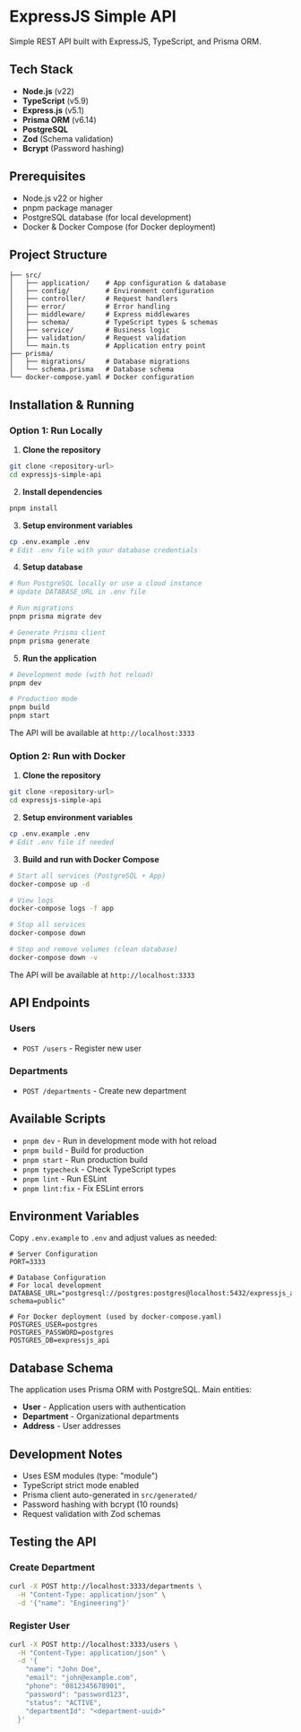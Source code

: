 # ExpressJS Simple API

Simple REST API built with ExpressJS, TypeScript, and Prisma ORM.

## Tech Stack

- **Node.js** (v22)
- **TypeScript** (v5.9)
- **Express.js** (v5.1)
- **Prisma ORM** (v6.14)
- **PostgreSQL**
- **Zod** (Schema validation)
- **Bcrypt** (Password hashing)

## Prerequisites

- Node.js v22 or higher
- pnpm package manager
- PostgreSQL database (for local development)
- Docker & Docker Compose (for Docker deployment)

## Project Structure

```
├── src/
│   ├── application/    # App configuration & database
│   ├── config/         # Environment configuration
│   ├── controller/     # Request handlers
│   ├── error/          # Error handling
│   ├── middleware/     # Express middlewares
│   ├── schema/         # TypeScript types & schemas
│   ├── service/        # Business logic
│   ├── validation/     # Request validation
│   └── main.ts         # Application entry point
├── prisma/
│   ├── migrations/     # Database migrations
│   └── schema.prisma   # Database schema
└── docker-compose.yaml # Docker configuration
```

## Installation & Running

### Option 1: Run Locally

1. **Clone the repository**

```bash
git clone <repository-url>
cd expressjs-simple-api
```

2. **Install dependencies**

```bash
pnpm install
```

3. **Setup environment variables**

```bash
cp .env.example .env
# Edit .env file with your database credentials
```

4. **Setup database**

```bash
# Run PostgreSQL locally or use a cloud instance
# Update DATABASE_URL in .env file

# Run migrations
pnpm prisma migrate dev

# Generate Prisma client
pnpm prisma generate
```

5. **Run the application**

```bash
# Development mode (with hot reload)
pnpm dev

# Production mode
pnpm build
pnpm start
```

The API will be available at `http://localhost:3333`

### Option 2: Run with Docker

1. **Clone the repository**

```bash
git clone <repository-url>
cd expressjs-simple-api
```

2. **Setup environment variables**

```bash
cp .env.example .env
# Edit .env file if needed
```

3. **Build and run with Docker Compose**

```bash
# Start all services (PostgreSQL + App)
docker-compose up -d

# View logs
docker-compose logs -f app

# Stop all services
docker-compose down

# Stop and remove volumes (clean database)
docker-compose down -v
```

The API will be available at `http://localhost:3333`

## API Endpoints

### Users

- `POST /users` - Register new user

### Departments

- `POST /departments` - Create new department

## Available Scripts

- `pnpm dev` - Run in development mode with hot reload
- `pnpm build` - Build for production
- `pnpm start` - Run production build
- `pnpm typecheck` - Check TypeScript types
- `pnpm lint` - Run ESLint
- `pnpm lint:fix` - Fix ESLint errors

## Environment Variables

Copy `.env.example` to `.env` and adjust values as needed:

```env
# Server Configuration
PORT=3333

# Database Configuration
# For local development
DATABASE_URL="postgresql://postgres:postgres@localhost:5432/expressjs_api?schema=public"

# For Docker deployment (used by docker-compose.yaml)
POSTGRES_USER=postgres
POSTGRES_PASSWORD=postgres
POSTGRES_DB=expressjs_api
```

## Database Schema

The application uses Prisma ORM with PostgreSQL. Main entities:

- **User** - Application users with authentication
- **Department** - Organizational departments
- **Address** - User addresses

## Development Notes

- Uses ESM modules (type: "module")
- TypeScript strict mode enabled
- Prisma client auto-generated in `src/generated/`
- Password hashing with bcrypt (10 rounds)
- Request validation with Zod schemas

## Testing the API

### Create Department

```bash
curl -X POST http://localhost:3333/departments \
  -H "Content-Type: application/json" \
  -d '{"name": "Engineering"}'
```

### Register User

```bash
curl -X POST http://localhost:3333/users \
  -H "Content-Type: application/json" \
  -d '{
    "name": "John Doe",
    "email": "john@example.com",
    "phone": "0812345678901",
    "password": "password123",
    "status": "ACTIVE",
    "departmentId": "<department-uuid>"
  }'
```
